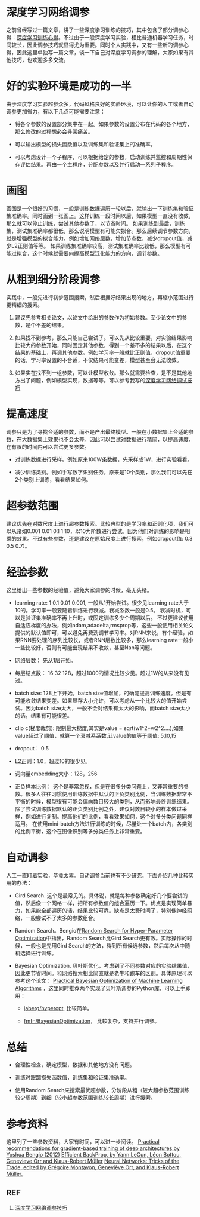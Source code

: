 # 深度学习网络调参



之前曾经写过一篇文章，讲了一些深度学习训练的技巧，其中包含了部分调参心得：[深度学习训练心得](https://zhuanlan.zhihu.com/p/20767428)。不过由于一般深度学习实验，相比普通机器学习任务，时间较长，因此调参技巧就显得尤为重要。同时个人实践中，又有一些新的调参心得，因此这里单独写一篇文章，谈一下自己对深度学习调参的理解，大家如果有其他技巧，也欢迎多多交流。


# 好的实验环境是成功的一半


由于深度学习实验超参众多，代码风格良好的实验环境，可以让你的人工或者自动调参更加省力，有以下几点可能需要注意：




  * 将各个参数的设置部分集中在一起。如果参数的设置分布在代码的各个地方，那么修改的过程想必会非常痛苦。


  * 可以输出模型的损失函数值以及训练集和验证集上的准确率。


  * 可以考虑设计一个子程序，可以根据给定的参数，启动训练并监控和周期性保存评估结果。再由一个主程序，分配参数以及并行启动一系列子程序。




# 画图


画图是一个很好的习惯，一般是训练数据遍历一轮以后，就输出一下训练集和验证集准确率。同时画到一张图上。这样训练一段时间以后，如果模型一直没有收敛，那么就可以停止训练，尝试其他参数了，以节省时间。
如果训练到最后，训练集，测试集准确率都很低，那么说明模型有可能欠拟合。那么后续调节参数方向，就是增强模型的拟合能力。例如增加网络层数，增加节点数，减少dropout值，减少L2正则值等等。
如果训练集准确率较高，测试集准确率比较低，那么模型有可能过拟合，这个时候就需要向提高模型泛化能力的方向，调节参数。


# 从粗到细分阶段调参


实践中，一般先进行初步范围搜索，然后根据好结果出现的地方，再缩小范围进行更精细的搜索。




  1. 建议先参考相关论文，以论文中给出的参数作为初始参数。至少论文中的参数，是个不差的结果。


  2. 如果找不到参考，那么只能自己尝试了。可以先从比较重要，对实验结果影响比较大的参数开始，同时固定其他参数，得到一个差不多的结果以后，在这个结果的基础上，再调其他参数。例如学习率一般就比正则值，dropout值重要的话，学习率设置的不合适，不仅结果可能变差，模型甚至会无法收敛。


  3. 如果实在找不到一组参数，可以让模型收敛。那么就需要检查，是不是其他地方出了问题，例如模型实现，数据等等。可以参考我写的[深度学习网络调试技巧](https://zhuanlan.zhihu.com/p/20792837)




# 提高速度


调参只是为了寻找合适的参数，而不是产出最终模型。一般在小数据集上合适的参数，在大数据集上效果也不会太差。因此可以尝试对数据进行精简，以提高速度，在有限的时间内可以尝试更多参数。




  * 对训练数据进行采样。例如原来100W条数据，先采样成1W，进行实验看看。


  * 减少训练类别。例如手写数字识别任务，原来是10个类别，那么我们可以先在2个类别上训练，看看结果如何。




# 超参数范围


建议优先在对数尺度上进行超参数搜索。比较典型的是学习率和正则化项，我们可以从诸如0.001 0.01 0.1 1 10，以10为阶数进行尝试。因为他们对训练的影响是相乘的效果。不过有些参数，还是建议在原始尺度上进行搜索，例如dropout值: 0.3 0.5 0.7)。


# 经验参数


这里给出一些参数的经验值，避免大家调参的时候，毫无头绪。




  * learning rate: 1 0.1 0.01 0.001, 一般从1开始尝试。很少见learning rate大于10的。学习率一般要随着训练进行衰减。衰减系数一般是0.5。 衰减时机，可以是验证集准确率不再上升时，或固定训练多少个周期以后。
不过更建议使用自适应梯度的办法，例如adam,adadelta,rmsprop等，这些一般使用相关论文提供的默认值即可，可以避免再费劲调节学习率。对RNN来说，有个经验，如果RNN要处理的序列比较长，或者RNN层数比较多，那么learning rate一般小一些比较好，否则有可能出现结果不收敛，甚至Nan等问题。


  * 网络层数： 先从1层开始。


  * 每层结点数： 16 32 128，超过1000的情况比较少见。超过1W的从来没有见过。


  * batch size: 128上下开始。batch size值增加，的确能提高训练速度。但是有可能收敛结果变差。如果显存大小允许，可以考虑从一个比较大的值开始尝试。因为batch size太大，一般不会对结果有太大的影响，而batch size太小的话，结果有可能很差。


  * clip c(梯度裁剪): 限制最大梯度,其实是value = sqrt(w1^2+w2^2….),如果value超过了阈值，就算一个衰减系系数,让value的值等于阈值: 5,10,15


  * dropout： 0.5


  * L2正则：1.0，超过10的很少见。


  * 词向量embedding大小：128，256


  * 正负样本比例： 这个是非常忽视，但是在很多分类问题上，又非常重要的参数。很多人往往习惯使用训练数据中默认的正负类别比例，当训练数据非常不平衡的时候，模型很有可能会偏向数目较大的类别，从而影响最终训练结果。除了尝试训练数据默认的正负类别比例之外，建议对数目较小的样本做过采样，例如进行复制。提高他们的比例，看看效果如何，这个对多分类问题同样适用。
在使用mini-batch方法进行训练的时候，尽量让一个batch内，各类别的比例平衡，这个在图像识别等多分类任务上非常重要。




# 自动调参


人工一直盯着实验，毕竟太累。自动调参当前也有不少研究。下面介绍几种比较实用的办法：




  * Gird Search. 这个是最常见的。具体说，就是每种参数确定好几个要尝试的值，然后像一个网格一样，把所有参数值的组合遍历一下。优点是实现简单暴力，如果能全部遍历的话，结果比较可靠。缺点是太费时间了，特别像神经网络，一般尝试不了太多的参数组合。


  * Random Search。Bengio在[Random Search for Hyper-Parameter Optimization](https://link.zhihu.com/?target=http%3A//www.jmlr.org/papers/volume13/bergstra12a/bergstra12a.pdf)中指出，Random Search比Gird Search更有效。实际操作的时候，一般也是先用Gird Search的方法，得到所有候选参数，然后每次从中随机选择进行训练。


  * Bayesian Optimization. 贝叶斯优化，考虑到了不同参数对应的实验结果值，因此更节省时间。和网络搜索相比简直就是老牛和跑车的区别。具体原理可以参考这个论文： [Practical Bayesian Optimization of Machine Learning Algorithms](https://link.zhihu.com/?target=http%3A//papers.nips.cc/paper/4522-practical-bayesian-optimization-of-machine-learning-algorithms.pdf) ，这里同时推荐两个实现了贝叶斯调参的Python库，可以上手即用：


    * [jaberg/hyperopt](https://link.zhihu.com/?target=https%3A//github.com/jaberg/hyperopt), 比较简单。


    * [fmfn/BayesianOptimization](https://link.zhihu.com/?target=https%3A//github.com/fmfn/BayesianOptimization)， 比较复杂，支持并行调参。







# 总结






  * 合理性检查，确定模型，数据和其他地方没有问题。


  * 训练时跟踪损失函数值，训练集和验证集准确率。


  * 使用Random Search来搜索最优超参数，分阶段从粗（较大超参数范围训练较少周期）到细（较小超参数范围训练较长周期）进行搜索。




# 参考资料


这里列了一些参数资料，大家有时间，可以进一步阅读。
[Practical recommendations for gradient-based training of deep architectures by Yoshua Bengio (2012)](https://link.zhihu.com/?target=https%3A//arxiv.org/abs/1206.5533)
[Efficient BackProp, by Yann LeCun, Léon Bottou, Genevieve Orr and Klaus-Robert Müller](https://link.zhihu.com/?target=http%3A//yann.lecun.com/exdb/publis/pdf/lecun-98b.pdf)
[Neural Networks: Tricks of the Trade, edited by Grégoire Montavon, Geneviève Orr, and Klaus-Robert Müller.](https://link.zhihu.com/?target=http%3A//www.springer.com/computer/theoretical%2Bcomputer%2Bscience/book/978-3-642-35288-1)










## REF

1. [深度学习网络调参技巧](https://zhuanlan.zhihu.com/p/24720954)
